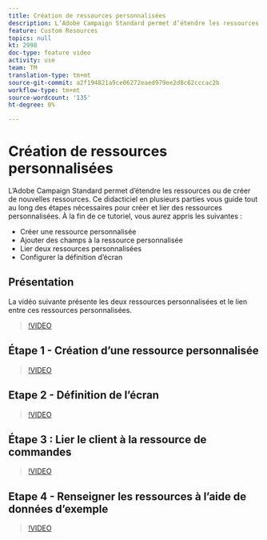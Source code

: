 ```yaml
---
title: Création de ressources personnalisées
description: L’Adobe Campaign Standard permet d’étendre les ressources ou de créer de nouvelles ressources. Ce didacticiel en plusieurs parties vous guide tout au long des étapes nécessaires pour créer et lier des ressources personnalisées.
feature: Custom Resources
topics: null
kt: 2998
doc-type: feature video
activity: use
team: TM
translation-type: tm+mt
source-git-commit: a2f194821a9ce06272eaed979ee2d8c62cccac2b
workflow-type: tm+mt
source-wordcount: '135'
ht-degree: 0%

---
```



# Création de ressources personnalisées &#x200B;

L’Adobe Campaign Standard permet d’étendre les ressources ou de créer de nouvelles ressources. Ce didacticiel en plusieurs parties vous guide tout au long des étapes nécessaires pour créer et lier des ressources personnalisées. À la fin de ce tutoriel, vous aurez appris les &#x200B; suivantes :

* Créer une ressource personnalisée
* Ajouter des champs à la ressource personnalisée
* Lier deux ressources personnalisées
* Configurer la définition d’écran

## Présentation

La vidéo suivante présente les deux ressources personnalisées et le lien entre ces ressources personnalisées. &#x200B;
>[!VIDEO](https://video.tv.adobe.com/v/27715?quality=9)

## Étape 1 - Création d’une ressource personnalisée

>[!VIDEO](https://video.tv.adobe.com/v/27716?quality=9)

## Etape 2 - Définition de l’écran

>[!VIDEO](https://video.tv.adobe.com/v/27713?quality=9)

## Étape 3 : Lier le client à la ressource de commandes

>[!VIDEO](https://video.tv.adobe.com/v/27712?quality=9)

## Etape 4 - Renseigner les ressources à l’aide de données d’exemple

>[!VIDEO](https://video.tv.adobe.com/v/27714?quality=9)
